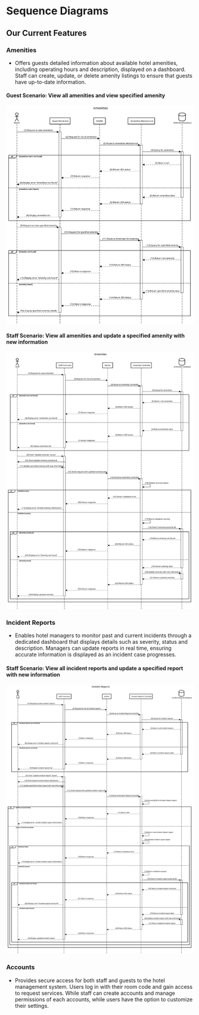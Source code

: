 # Sequence Diagrams
## Our Current Features
### Amenities
* Offers guests detailed information about available hotel amenities, including operating hours and description, displayed on a dashboard. Staff can create, update, or delete amenity listings to ensure that guests have up-to-date information.

#### Guest Scenario: View all amenities and view specified amenity 
![](/docs/sprint_1/images/Guest_Amenities_Sequence_Diagram.svg)

#### Staff Scenario: View all amenities and update a specified amenity with new information
![](/docs/sprint_1/images/Staff_Amenities_Sequence_Diagram.svg)

### Incident Reports
* Enables hotel managers to monitor past and current incidents through a dedicated dashboard that displays details such as severity, status and description. Managers can update reports in real time, ensuring accurate information is displayed as an incident case progresses.

#### Staff Scenario: View all incident reports and update a specified report with new information
![](/docs/sprint_1/images/Staff_Incident_Reports_Sequence_Diagram.svg)

### Accounts
* Provides secure access for both staff and guests to the hotel management system. Users log in with their room code and gain access to request services. While staff can create accounts and manage permissions of each accounts, while users have the option to customize their settings.
